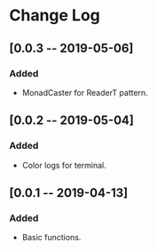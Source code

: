 # Change Log

## [0.0.3 -- 2019-05-06]

### Added

- MonadCaster for ReaderT pattern.

## [0.0.2 -- 2019-05-04]

### Added

- Color logs for terminal.

## [0.0.1 -- 2019-04-13]

### Added

- Basic functions.
